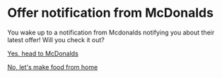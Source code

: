 # Offer notification from McDonalds

You wake up to a notification from Mcdonalds notifying you about their latest offer! Will you check it out?

[Yes, head to McDonalds](mcdonalds/eat-at-mcdonalds.md)

[No, let's make food from home](home/home.md)
